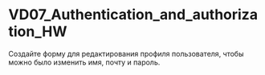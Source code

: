 # VD07_Authentication_and_authorization_HW
 
Создайте форму для редактирования профиля пользователя, 
чтобы можно было изменить имя, почту и пароль.